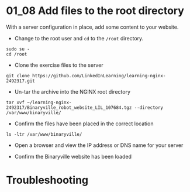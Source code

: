 # 01_08 Add files to the root directory

With a server configuration in place, add some content to your website.

- Change to the root user and `cd` to the `/root` directory.
```
sudo su -
cd /root
```

- Clone the exercise files to the server
```
git clone https://github.com/LinkedInLearning/learning-nginx-2492317.git
```

- Un-tar the archive into the NGINX root directory
```
tar xvf ~/learning-nginx-2492317/Binaryville_robot_website_LIL_107684.tgz --directory /var/www/binaryville/
```

- Confirm the files have been placed in the correct location
```
ls -ltr /var/www/binaryville/
```

- Open a browser and view the IP address or DNS name for your server

- Confirm the Binaryville website has been loaded

# Troubleshooting

